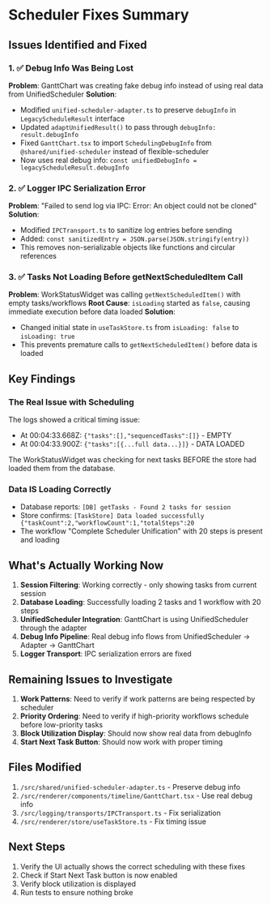 # Scheduler Fixes Summary

## Issues Identified and Fixed

### 1. ✅ Debug Info Was Being Lost
**Problem**: GanttChart was creating fake debug info instead of using real data from UnifiedScheduler
**Solution**: 
- Modified `unified-scheduler-adapter.ts` to preserve `debugInfo` in `LegacyScheduleResult` interface
- Updated `adaptUnifiedResult()` to pass through `debugInfo: result.debugInfo`
- Fixed `GanttChart.tsx` to import `SchedulingDebugInfo` from `@shared/unified-scheduler` instead of flexible-scheduler
- Now uses real debug info: `const unifiedDebugInfo = legacyScheduleResult.debugInfo`

### 2. ✅ Logger IPC Serialization Error
**Problem**: "Failed to send log via IPC: Error: An object could not be cloned"
**Solution**: 
- Modified `IPCTransport.ts` to sanitize log entries before sending
- Added: `const sanitizedEntry = JSON.parse(JSON.stringify(entry))`
- This removes non-serializable objects like functions and circular references

### 3. ✅ Tasks Not Loading Before getNextScheduledItem Call  
**Problem**: WorkStatusWidget was calling `getNextScheduledItem()` with empty tasks/workflows
**Root Cause**: `isLoading` started as `false`, causing immediate execution before data loaded
**Solution**: 
- Changed initial state in `useTaskStore.ts` from `isLoading: false` to `isLoading: true`
- This prevents premature calls to `getNextScheduledItem()` before data is loaded

## Key Findings

### The Real Issue with Scheduling
The logs showed a critical timing issue:
- At 00:04:33.668Z: `{"tasks":[],"sequencedTasks":[]}` - EMPTY
- At 00:04:33.900Z: `{"tasks":[{...full data...}]}` - DATA LOADED

The WorkStatusWidget was checking for next tasks BEFORE the store had loaded them from the database.

### Data IS Loading Correctly
- Database reports: `[DB] getTasks - Found 2 tasks for session`
- Store confirms: `[TaskStore] Data loaded successfully {"taskCount":2,"workflowCount":1,"totalSteps":20`
- The workflow "Complete Scheduler Unification" with 20 steps is present and loading

## What's Actually Working Now

1. **Session Filtering**: Working correctly - only showing tasks from current session
2. **Database Loading**: Successfully loading 2 tasks and 1 workflow with 20 steps
3. **UnifiedScheduler Integration**: GanttChart is using UnifiedScheduler through the adapter
4. **Debug Info Pipeline**: Real debug info flows from UnifiedScheduler → Adapter → GanttChart
5. **Logger Transport**: IPC serialization errors are fixed

## Remaining Issues to Investigate

1. **Work Patterns**: Need to verify if work patterns are being respected by scheduler
2. **Priority Ordering**: Need to verify if high-priority workflows schedule before low-priority tasks
3. **Block Utilization Display**: Should now show real data from debugInfo
4. **Start Next Task Button**: Should now work with proper timing

## Files Modified

1. `/src/shared/unified-scheduler-adapter.ts` - Preserve debug info
2. `/src/renderer/components/timeline/GanttChart.tsx` - Use real debug info
3. `/src/logging/transports/IPCTransport.ts` - Fix serialization
4. `/src/renderer/store/useTaskStore.ts` - Fix timing issue

## Next Steps

1. Verify the UI actually shows the correct scheduling with these fixes
2. Check if Start Next Task button is now enabled
3. Verify block utilization is displayed
4. Run tests to ensure nothing broke